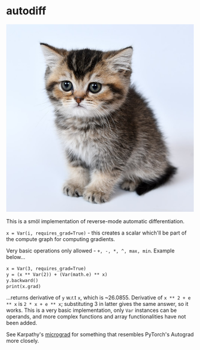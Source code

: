 # autodiff

![](kitten.jpg)

This is a smöl implementation of reverse-mode automatic differentiation.

`x = Var(i, requires_grad=True)` - this creates a scalar which'll be part of the compute graph for computing gradients. 

Very basic operations only allowed - `+, -, *, ^, max, min`. Example below...

```
x = Var(3, requires_grad=True)
y = (x ** Var(2)) + (Var(math.e) ** x)
y.backward()
print(x.grad)
```

...returns derivative of `y` w.r.t `x`, which is ~26.0855. Derivative of `x ** 2 + e ** x` is `2 * x + e ** x`; substituting 3 in latter gives the same answer, so it works. This is a very basic implementation, only `Var` instances can be operands, and more complex functions and array functionalities have not been added. 

See Karpathy's [micrograd](https://github.com/karpathy/micrograd) for something that resembles PyTorch's Autograd more closely.
